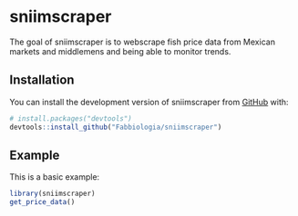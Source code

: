 
<!-- README.md is generated from README.Rmd. Please edit that file -->

# sniimscraper

<!-- badges: start -->
<!-- badges: end -->

The goal of sniimscraper is to webscrape fish price data from Mexican
markets and middlemens and being able to monitor trends.

## Installation

You can install the development version of sniimscraper from
[GitHub](https://github.com/) with:

``` r
# install.packages("devtools")
devtools::install_github("Fabbiologia/sniimscraper")
```

## Example

This is a basic example:

``` r
library(sniimscraper)
get_price_data()
```
